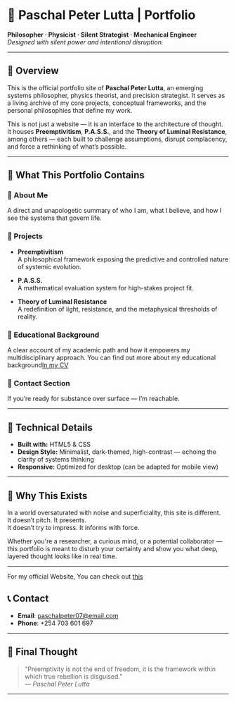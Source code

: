 # 🧠 Paschal Peter Lutta | Portfolio  
**Philosopher · Physicist · Silent Strategist · Mechanical Engineer**  
*Designed with silent power and intentional disruption.*

---

## 🚀 Overview

This is the official portfolio site of **Paschal Peter Lutta**, an emerging systems philosopher, physics theorist, and precision strategist. It serves as a living archive of my core projects, conceptual frameworks, and the personal philosophies that define my work.

This is not just a website — it is an interface to the architecture of thought.  
It houses **Preemptivitism**, **P.A.S.S.**, and the **Theory of Luminal Resistance**, among others — each built to challenge assumptions, disrupt complacency, and force a rethinking of what’s possible.

---

## 🧩 What This Portfolio Contains

### 🔹 About Me  
A direct and unapologetic summary of who I am, what I believe, and how I see the systems that govern life.

### 🔹 Projects
- **Preemptivitism**  
  A philosophical framework exposing the predictive and controlled nature of systemic evolution.

- **P.A.S.S.**  
  A mathematical evaluation system for high-stakes project fit.

- **Theory of Luminal Resistance**  
  A redefinition of light, resistance, and the metaphysical thresholds of reality.

### 🔹 Educational Background  
A clear account of my academic path and how it empowers my multidisciplinary approach.
You can find out more about my educational background[In my CV](tmz.html)

### 🔹 Contact Section  
If you’re ready for substance over surface — I’m reachable.

---

## 📐 Technical Details

- **Built with:** HTML5 & CSS  
- **Design Style:** Minimalist, dark-themed, high-contrast — echoing the clarity of systems thinking  
- **Responsive:** Optimized for desktop (can be adapted for mobile view)

---

## 🎯 Why This Exists

In a world oversaturated with noise and superficiality, this site is different.  
It doesn’t pitch. It presents.  
It doesn’t try to impress. It informs with force.

Whether you're a researcher, a curious mind, or a potential collaborator — this portfolio is meant to disturb your certainty and show you what deep, layered thought looks like in real time.

---

For my official Website, You can check out [this](website.html)

## 📞 Contact

- **Email**: [paschalpeter07@email.com](mailto:paschalpeter07@email.com)  
- **Phone**: +254 703 601 697

---

## 🧠 Final Thought

> “Preemptivity is not the end of freedom, it is the framework within which true rebellion is disguised.”  
> — *Paschal Peter Lutta*

---

